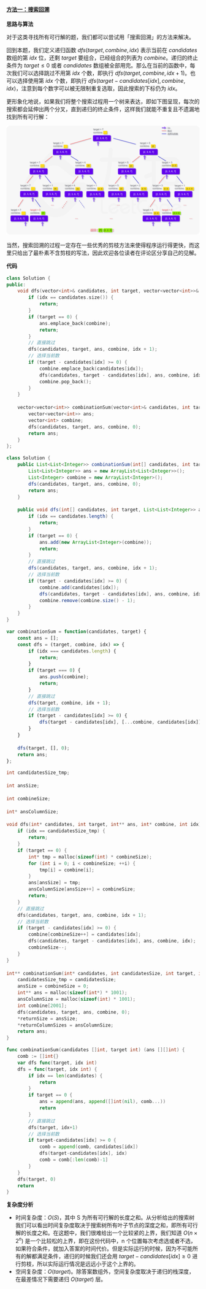 ﻿#### [方法一：搜索回溯](https://leetcode.cn/problems/combination-sum/solutions/406516/zu-he-zong-he-by-leetcode-solution/)

**思路与算法**

对于这类寻找所有可行解的题，我们都可以尝试用「搜索回溯」的方法来解决。

回到本题，我们定义递归函数 $dfs(target, combine, idx)$ 表示当前在 $candidates$ 数组的第 $idx$ 位，还剩 $target$ 要组合，已经组合的列表为 $combine$。递归的终止条件为 $target \le 0$ 或者 $candidates$ 数组被全部用完。那么在当前的函数中，每次我们可以选择跳过不用第 $idx$ 个数，即执行 $dfs(target, combine, idx + 1)$。也可以选择使用第 $idx$ 个数，即执行 $dfs(target−candidates[idx],combine,idx)$，注意到每个数字可以被无限制重复选取，因此搜索的下标仍为 $idx$。

更形象化地说，如果我们将整个搜索过程用一个树来表达，即如下图呈现，每次的搜索都会延伸出两个分叉，直到递归的终止条件，这样我们就能不重复且不遗漏地找到所有可行解：

![](./assets/img/Solution0039_2.png)

当然，搜索回溯的过程一定存在一些优秀的剪枝方法来使得程序运行得更快，而这里只给出了最朴素不含剪枝的写法，因此欢迎各位读者在评论区分享自己的见解。

**代码**

```cpp
class Solution {
public:
    void dfs(vector<int>& candidates, int target, vector<vector<int>>& ans, vector<int>& combine, int idx) {
        if (idx == candidates.size()) {
            return;
        }
        if (target == 0) {
            ans.emplace_back(combine);
            return;
        }
        // 直接跳过
        dfs(candidates, target, ans, combine, idx + 1);
        // 选择当前数
        if (target - candidates[idx] >= 0) {
            combine.emplace_back(candidates[idx]);
            dfs(candidates, target - candidates[idx], ans, combine, idx);
            combine.pop_back();
        }
    }

    vector<vector<int>> combinationSum(vector<int>& candidates, int target) {
        vector<vector<int>> ans;
        vector<int> combine;
        dfs(candidates, target, ans, combine, 0);
        return ans;
    }
};
```

```java
class Solution {
    public List<List<Integer>> combinationSum(int[] candidates, int target) {
        List<List<Integer>> ans = new ArrayList<List<Integer>>();
        List<Integer> combine = new ArrayList<Integer>();
        dfs(candidates, target, ans, combine, 0);
        return ans;
    }

    public void dfs(int[] candidates, int target, List<List<Integer>> ans, List<Integer> combine, int idx) {
        if (idx == candidates.length) {
            return;
        }
        if (target == 0) {
            ans.add(new ArrayList<Integer>(combine));
            return;
        }
        // 直接跳过
        dfs(candidates, target, ans, combine, idx + 1);
        // 选择当前数
        if (target - candidates[idx] >= 0) {
            combine.add(candidates[idx]);
            dfs(candidates, target - candidates[idx], ans, combine, idx);
            combine.remove(combine.size() - 1);
        }
    }
}
```

```javascript
var combinationSum = function(candidates, target) {
    const ans = [];
    const dfs = (target, combine, idx) => {
        if (idx === candidates.length) {
            return;
        }
        if (target === 0) {
            ans.push(combine);
            return;
        }
        // 直接跳过
        dfs(target, combine, idx + 1);
        // 选择当前数
        if (target - candidates[idx] >= 0) {
            dfs(target - candidates[idx], [...combine, candidates[idx]], idx);
        }
    }

    dfs(target, [], 0);
    return ans;
};
```

```c
int candidatesSize_tmp;

int ansSize;

int combineSize;

int* ansColumnSize;

void dfs(int* candidates, int target, int** ans, int* combine, int idx) {
    if (idx == candidatesSize_tmp) {
        return;
    }
    if (target == 0) {
        int* tmp = malloc(sizeof(int) * combineSize);
        for (int i = 0; i < combineSize; ++i) {
            tmp[i] = combine[i];
        }
        ans[ansSize] = tmp;
        ansColumnSize[ansSize++] = combineSize;
        return;
    }
    // 直接跳过
    dfs(candidates, target, ans, combine, idx + 1);
    // 选择当前数
    if (target - candidates[idx] >= 0) {
        combine[combineSize++] = candidates[idx];
        dfs(candidates, target - candidates[idx], ans, combine, idx);
        combineSize--;
    }
}

int** combinationSum(int* candidates, int candidatesSize, int target, int* returnSize, int** returnColumnSizes) {
    candidatesSize_tmp = candidatesSize;
    ansSize = combineSize = 0;
    int** ans = malloc(sizeof(int*) * 1001);
    ansColumnSize = malloc(sizeof(int) * 1001);
    int combine[2001];
    dfs(candidates, target, ans, combine, 0);
    *returnSize = ansSize;
    *returnColumnSizes = ansColumnSize;
    return ans;
}
```

```go
func combinationSum(candidates []int, target int) (ans [][]int) {
    comb := []int{}
    var dfs func(target, idx int)
    dfs = func(target, idx int) {
        if idx == len(candidates) {
            return
        }
        if target == 0 {
            ans = append(ans, append([]int(nil), comb...))
            return
        }
        // 直接跳过
        dfs(target, idx+1)
        // 选择当前数
        if target-candidates[idx] >= 0 {
            comb = append(comb, candidates[idx])
            dfs(target-candidates[idx], idx)
            comb = comb[:len(comb)-1]
        }
    }
    dfs(target, 0)
    return
}
```

**复杂度分析**

-   时间复杂度：$O(S)$，其中 S 为所有可行解的长度之和。从分析给出的搜索树我们可以看出时间复杂度取决于搜索树所有叶子节点的深度之和，即所有可行解的长度之和。在这题中，我们很难给出一个比较紧的上界，我们知道 $O(n \times 2^n)$ 是一个比较松的上界，即在这份代码中，n 个位置每次考虑选或者不选，如果符合条件，就加入答案的时间代价。但是实际运行的时候，因为不可能所有的解都满足条件，递归的时候我们还会用 $target - candidates[idx] \ge 0$ 进行剪枝，所以实际运行情况是远远小于这个上界的。
-   空间复杂度：$O(target)$。除答案数组外，空间复杂度取决于递归的栈深度，在最差情况下需要递归 $O(target)$ 层。
